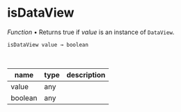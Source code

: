 # isDataView

_Function_ &bull; Returns true if _value_ is an instance of `DataView`.

<pre><code>isDataView value &rarr; boolean</code></pre>
<br>

| name | type | description |
|------|------|-------------|
|value|any||
|boolean|any||


